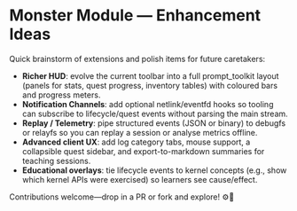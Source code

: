 # Monster Module — Enhancement Ideas

Quick brainstorm of extensions and polish items for future caretakers:

- **Richer HUD**: evolve the current toolbar into a full prompt_toolkit layout (panels for stats, quest progress, inventory tables) with coloured bars and progress meters.
- **Notification Channels**: add optional netlink/eventfd hooks so tooling can subscribe to lifecycle/quest events without parsing the main stream.
- **Replay / Telemetry**: pipe structured events (JSON or binary) to debugfs or relayfs so you can replay a session or analyse metrics offline.
- **Advanced client UX**: add log category tabs, mouse support, a collapsible quest sidebar, and export-to-markdown summaries for teaching sessions.
- **Educational overlays**: tie lifecycle events to kernel concepts (e.g., show which kernel APIs were exercised) so learners see cause/effect.

Contributions welcome—drop in a PR or fork and explore! ⚙️👾

